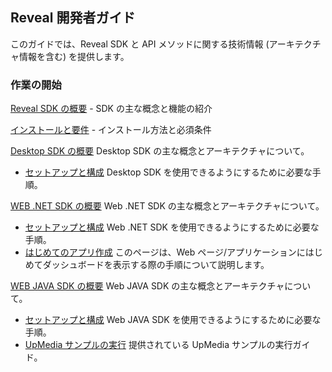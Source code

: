 ## Reveal 開発者ガイド

このガイドでは、Reveal SDK と API メソッドに関する技術情報 (アーキテクチャ情報を含む) を提供します。

### 作業の開始

[Reveal SDK の概要](~/jp/developer/general/overview.html) - SDK の主な概念と機能の紹介

[インストールと要件](~/jp/developer/general/installation-requirements.html) - インストール方法と必須条件

[Desktop SDK の概要](~/jp/developer/desktop-sdk/overview.md) Desktop SDK の主な概念とアーキテクチャについて。
  - [セットアップと構成](~/jp/developer/desktop-sdk/setup-configuration.md) Desktop SDK を使用できるようにするために必要な手順。

[WEB .NET SDK の概要](~/jp/developer/web-sdk/overview.md) Web .NET SDK の主な概念とアーキテクチャについて。
  - [セットアップと構成](~/jp/developer/web-sdk/setup-configuration.md) Web .NET SDK を使用できるようにするために必要な手順。
  - [はじめてのアプリ作成](~/jp/developer/web-sdk/create-first-app.md) このページは、Web ページ/アプリケーションにはじめてダッシュボードを表示する際の手順について説明します。

[WEB JAVA SDK の概要](~/jp/developer/java-sdk/overview.md) Web JAVA SDK の主な概念とアーキテクチャについて。
  - [セットアップと構成](~/jp/developer/java-sdk/setup-configuration.md) Web JAVA SDK を使用できるようにするために必要な手順。
  - [UpMedia サンプルの実行](~/jp/developer/java-sdk/running-upmedia-samples.md) 提供されている UpMedia サンプルの実行ガイド。